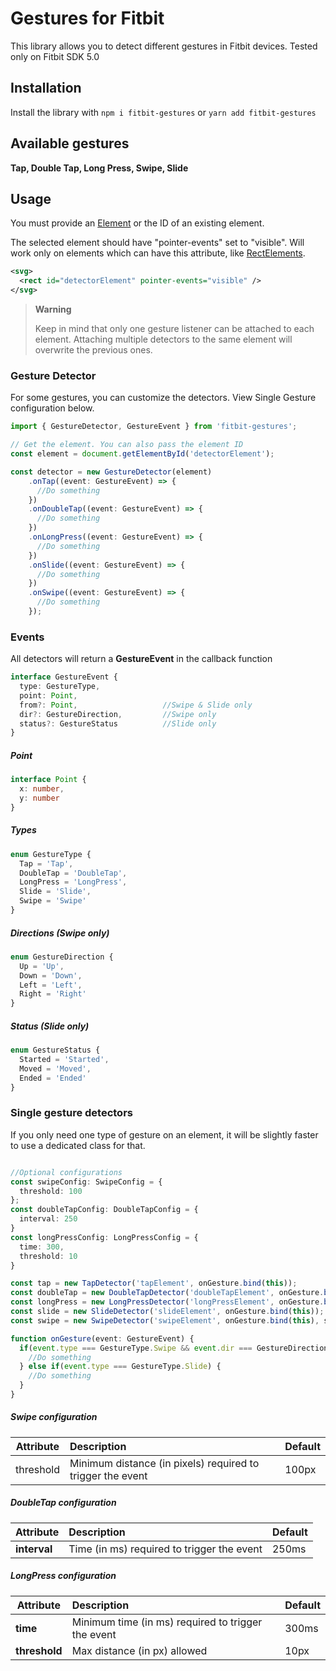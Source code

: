 # Gestures for Fitbit

This library allows you to detect different gestures in Fitbit devices. Tested only on Fitbit SDK 5.0

## Installation

Install the library with `npm i fitbit-gestures` or `yarn add fitbit-gestures` 

## Available gestures

**Tap, Double Tap, Long Press, Swipe, Slide**

## Usage

You must provide an [Element](https://dev.fitbit.com/build/reference/device-api/document/#interface-element) or the ID of an existing element.

The selected element should have "pointer-events" set to "visible". Will work only on elements which can have this attribute, like [RectElements](https://dev.fitbit.com/build/guides/user-interface/svg/#rectangles).

```xml
<svg>
  <rect id="detectorElement" pointer-events="visible" />
</svg>
```

> **Warning**
>
> Keep in mind that only one gesture listener can be attached to each element. Attaching multiple detectors to the same element will overwrite the previous ones. 


### Gesture Detector

For some gestures, you can customize the detectors. View Single Gesture configuration below.

```typescript
import { GestureDetector, GestureEvent } from 'fitbit-gestures';

// Get the element. You can also pass the element ID
const element = document.getElementById('detectorElement'); 

const detector = new GestureDetector(element)
    .onTap((event: GestureEvent) => {
      //Do something
    })
    .onDoubleTap((event: GestureEvent) => {
      //Do something
    })
    .onLongPress((event: GestureEvent) => {
      //Do something
    })
    .onSlide((event: GestureEvent) => {
      //Do something
    })
    .onSwipe((event: GestureEvent) => {
      //Do something
    });
```

### Events

All detectors will return a **GestureEvent** in the callback function

```typescript
interface GestureEvent {
  type: GestureType,
  point: Point,
  from?: Point,                   //Swipe & Slide only
  dir?: GestureDirection,         //Swipe only
  status?: GestureStatus          //Slide only
}
```

##### Point
```typescript
interface Point {
  x: number,
  y: number
}
```

##### Types

```typescript
enum GestureType {
  Tap = 'Tap',
  DoubleTap = 'DoubleTap',
  LongPress = 'LongPress',
  Slide = 'Slide',
  Swipe = 'Swipe'
}
```

##### Directions (Swipe only)

```typescript
enum GestureDirection {
  Up = 'Up',
  Down = 'Down',
  Left = 'Left',
  Right = 'Right'
}
```

##### Status (Slide only)

```typescript
enum GestureStatus {
  Started = 'Started',
  Moved = 'Moved',
  Ended = 'Ended'
}
```

### Single gesture detectors

If you only need one type of gesture on an element, it will be slightly faster to use a dedicated class for that. 

```typescript

//Optional configurations
const swipeConfig: SwipeConfig = {
  threshold: 100
};
const doubleTapConfig: DoubleTapConfig = {
  interval: 250
}
const longPressConfig: LongPressConfig = {
  time: 300,
  threshold: 10
}

const tap = new TapDetector('tapElement', onGesture.bind(this));
const doubleTap = new DoubleTapDetector('doubleTapElement', onGesture.bind(this), doubleTapConfig);
const longPress = new LongPressDetector('longPressElement', onGesture.bind(this));
const slide = new SlideDetector('slideElement', onGesture.bind(this));
const swipe = new SwipeDetector('swipeElement', onGesture.bind(this), swipeConfig);

function onGesture(event: GestureEvent) {
  if(event.type === GestureType.Swipe && event.dir === GestureDirection.Down) {
    //Do something
  } else if(event.type === GestureType.Slide) {
    //Do something
  }
}
```

##### Swipe configuration

| Attribute | Description | Default |
| --- | :--- | --- |
| threshold | Minimum distance (in pixels) required to trigger the event | 100px

##### DoubleTap configuration

| Attribute | Description | Default |
| --- | :--- | --- |
| **interval** | Time (in ms) required to trigger the event | 250ms

##### LongPress configuration

| Attribute | Description | Default |
| --- | :--- | --- |
| **time** | Minimum time (in ms) required to trigger the event | 300ms
| **threshold** | Max distance (in px) allowed | 10px

